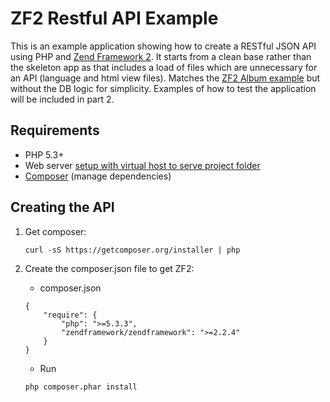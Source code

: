 # ZF2 Restful API Example

This is an example application showing how to create a RESTful JSON API using PHP and [Zend Framework 2](http://framework.zend.com/). It starts from a clean base rather than the skeleton app as that includes a load of files which are unnecessary for an API (language and html view files). Matches the [ZF2 Album example](http://framework.zend.com/manual/2.2/en/user-guide/overview.html) but without the DB logic for simplicity. Examples of how to test the application will be included in part 2.

## Requirements

* PHP 5.3+
* Web server [setup with virtual host to serve project folder](http://framework.zend.com/manual/2.2/en/user-guide/skeleton-application.html#virtual-host)
* [Composer](http://getcomposer.org/) (manage dependencies)

## Creating the API

1. Get composer:

    ```
    curl -sS https://getcomposer.org/installer | php
    ```

2. Create the composer.json file to get ZF2:

    * composer.json
    ```
    {
        "require": {
            "php": ">=5.3.3",
            "zendframework/zendframework": ">=2.2.4"
        }
    }
    ```

    * Run
    ```
    php composer.phar install
    ```